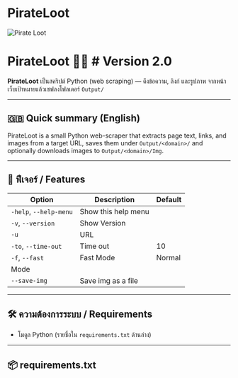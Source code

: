# PirateLoot
![Pirate Loot](https://cdn.discordapp.com/attachments/1393114345206190111/1414272755460739235/IMG_20250907_223214.jpg?ex=68bef7a4&is=68bda624&hm=717b81197285a1756fc144cafe3413780c352e274caf7ae0de962a1d74246e63&)


# PirateLoot 🏴‍☠️  # Version 2.0
**PirateLoot** เป็นสคริปต์ Python (web scraping) — ดึงข้อความ, ลิงก์ และรูปภาพ จากหน้าเว็บเป้าหมายแล้วเซฟลงโฟลเดอร์ `Output/`

---

## 🇬🇧 Quick summary (English)
PirateLoot is a small Python web-scraper that extracts page text, links, and images from a target URL, saves them under `Output/<domain>/` and optionally downloads images to `Output/<domain>/Img`.

---

## 🧭 ฟีเจอร์ / Features
| Option                         | Description                                   | Default        |
|--------------------------------|-----------------------------------------------|----------------|
| `-help`, `--help-menu`         | Show this help menu                           |                |
| `-v`, `--version`              | Show Version                                  |                |
| `-u`                           | URL                                           |                |
| `-to`, `--time-out`            | Time out                                      |     10         |
| `-f`, `--fast`                 | Fast Mode                                     | Normal         |
| Mode                           |                                               |                |
| `--save-img`                   | Save img as a file                            |                |


---

## 🛠️ ความต้องการระบบ / Requirements
- โมดูล Python (รายชื่อใน `requirements.txt` ด้านล่าง)

---

## 📦 requirements.txt
